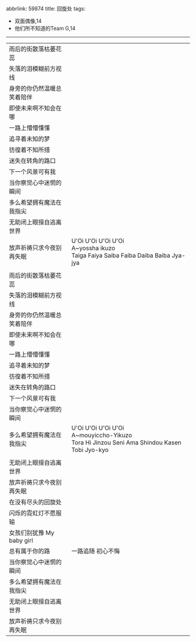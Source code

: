 abbrlink: 59874
title: 回旋处
tags:
  - 双面偶像,14
  - 他们所不知道的Team G,14
---
|      |      |
|--|--|
|雨后的街散落枯萎花蕊|      |
|失落的泪模糊前方视线|      |
|身旁的你仍然温暖总笑着陪伴|      |
|即使未来啊不知会在哪|      |
|一路上懵懵懂懂|      |
|追寻着未知的梦|      |
|彷徨着不知所措|      |
|迷失在转角的路口|      |
|下一个风景可有我|      |
|当你察觉心中迷惘的瞬间|      |
|多么希望拥有魔法在我指尖|      |
|无助闭上眼擅自逃离世界|      |
|放声祈祷只求今夜别再失眠|U'Oi U'Oi U'Oi U'Oi<br>A~yossha ikuzo<br>Taiga Faiya Saiba Faiba Daiba Baiba Jya-jya|
|      |      |
|雨后的街散落枯萎花蕊|      |
|失落的泪模糊前方视线|      |
|身旁的你仍然温暖总笑着陪伴|      |
|即使未来啊不知会在哪|      |
|一路上懵懵懂懂|      |
|追寻着未知的梦|      |
|彷徨着不知所措|      |
|迷失在转角的路口|      |
|下一个风景可有我|      |
|当你察觉心中迷惘的瞬间|      |
|多么希望拥有魔法在我指尖|U'Oi U'Oi U'Oi U'Oi<br>A~mouyiccho-Yikuzo<br>Tora Hi Jinzou Seni Ama Shindou Kasen Tobi Jyo-kyo|
|      |      |
|无助闭上眼擅自逃离世界|      |
|放声祈祷只求今夜别再失眠|      |
|在没有尽头的回旋处|      |
|闪烁的霓虹灯不愿服输|      |
|女孩们别犹豫 My baby girl|      |
|总有属于你的路|一路追随 初心不悔|
|当你察觉心中迷惘的瞬间|      |
|多么希望拥有魔法在我指尖|      |
|无助闭上眼擅自逃离世界|      |
|放声祈祷只求今夜别再失眠|      |